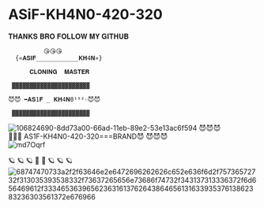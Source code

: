 # ASiF-KH4N0-420-320






𝐓𝐇𝐀𝐍𝐊𝐒 𝐁𝐑𝐎 𝐅𝐎𝐋𝐋𝐎𝐖 𝐌𝐘 𝐆𝐈𝐓𝐇𝐔𝐁


              😘😘😘
      {«𝐀𝐒𝐈𝐅____________𝐊𝐇4𝐍»}

          𝐂𝐋𝐎𝐍𝐈𝐍𝐆  𝐌𝐀𝐒𝐓𝐄𝐑

     ▓▓▓▓▓▓▓▓▓▓▓▓▓▓▓▓▓▓▓▓▓▓

    😈😈 ➥𝐀𝐒1𝐅 _ 𝐊𝐇4𝐍0¹⁰²☜😈😈

     ▓▓▓▓▓▓▓▓▓▓▓▓▓▓▓▓▓▓▓▓▓▓


![106824690-8dd73a00-66ad-11eb-89e2-53e13ac6f594](https://user-images.githubusercontent.com/104133480/192360561-9d86ea31-c36f-4ba0-a8df-3fafe67464eb.gif)
    😈😈😈      
    💉💉💉   AS1F-KH4N0-420-320===BRAND😈
    😈😈😈       
![md7Oqrf](https://user-images.githubusercontent.com/104133480/192360756-2582d710-348b-4230-b4de-86ab175974c0.gif)








🪐
🪐
🪐
🚦
🚦
🪐
🪐
🪐
![68747470733a2f2f63646e2e6472696262626c652e636f6d2f75736572732f313035393538332f73637265656e73686f74732f343137313336372f6d656469612f33346536396562363161376264386465613163393537613862383236303561372e676966](https://user-images.githubusercontent.com/104133480/192363686-1dd31b0a-1fef-4899-9bca-6facb0c8cef0.gif)




















































   
